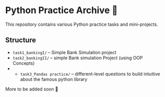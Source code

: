 # Python Practice Archive 🐍

This repository contains various Python practice tasks and mini-projects.

## Structure

- `task1_bankingI/` – Simple Bank Simulation project
- `task2_bankingII/` – simple Bank simulation Project (using OOP Concepts)
- - `task3_Pandas practice/` – different-level questions to build intuitive about the famous python library

More to be added soon 🚀

